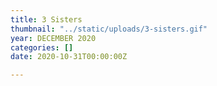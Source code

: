 ```yaml
---
title: 3 Sisters
thumbnail: "../static/uploads/3-sisters.gif"
year: DECEMBER 2020
categories: []
date: 2020-10-31T00:00:00Z

---
```

